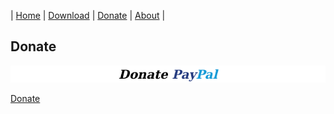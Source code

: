 | [Home](https://github.com/cutefish-ubuntu) | [Download](https://github.com/cutefish-ubuntu/cutefish-ubuntu/blob/master/Download.md) | [Donate](https://github.com/cutefish-ubuntu/cutefish-ubuntu/blob/master/Donate.md) | [About](https://github.com/cutefish-ubuntu/cutefish-ubuntu/blob/master/About.md) |

## Donate

![enter image description here](https://raw.githubusercontent.com/cutefish-ubuntu/cutefish-ubuntu/master/img/Donate-PayPal.png)

[Donate](https://www.paypal.com/donate?hosted_button_id=S7WAC4BVRUAFJ)
